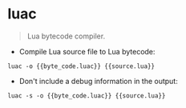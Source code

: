 # luac

> Lua bytecode compiler.

- Compile Lua source file to Lua bytecode:

`luac -o {{byte_code.luac}} {{source.lua}}`

- Don't include a debug information in the output:

`luac -s -o {{byte_code.luac}} {{source.lua}}`
